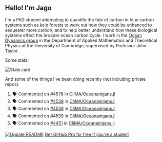 ## Hello! I'm Jago

I'm a PhD student attempting to quantify the fate of carbon in blue carbon systems such as kelp forests to work out how they could be enhanced to sequester more carbon, and to help better understand how these biological systems effect the broader ocean carbon cycle. I work in the <a href="https://www.damtp.cam.ac.uk/user/jrt51/" class="emph">Ocean Dynamics group</a> in the Department of Applied Mathematics and Theoretical Physics at the University of Cambridge, supervised by Professor John Taylor.

Some stats:
<!--
![](https://raw.githubusercontent.com/jagoosw/jagoosw/main/profile-summary-card-output/nord_dark/0-profile-details.svg)
![](https://raw.githubusercontent.com/jagoosw/jagoosw/main/profile-summary-card-output/nord_dark/3-stats.svg)
![](https://raw.githubusercontent.com/jagoosw/jagoosw/main/profile-summary-card-output/nord_dark/4-productive-time.svg)
-->
![Stats card](https://github-readme-stats.vercel.app/api?username=jagoosw&count_private=true&show_icons=true&theme=transparent&hide_title=true&rank_icon=percentile&show=reviews)

And some of the things I've been doing recently (not including private repos):
<!--START_SECTION:activity-->
1. 🗣 Commented on [#4578](https://github.com/CliMA/Oceananigans.jl/pull/4578#issuecomment-2963014614) in [CliMA/Oceananigans.jl](https://github.com/CliMA/Oceananigans.jl)
2. 🗣 Commented on [#4539](https://github.com/CliMA/Oceananigans.jl/pull/4539#issuecomment-2916826200) in [CliMA/Oceananigans.jl](https://github.com/CliMA/Oceananigans.jl)
3. 🗣 Commented on [#4539](https://github.com/CliMA/Oceananigans.jl/pull/4539#issuecomment-2916824293) in [CliMA/Oceananigans.jl](https://github.com/CliMA/Oceananigans.jl)
4. 🗣 Commented on [#4539](https://github.com/CliMA/Oceananigans.jl/pull/4539#issuecomment-2904478318) in [CliMA/Oceananigans.jl](https://github.com/CliMA/Oceananigans.jl)
5. 🗣 Commented on [#4451](https://github.com/CliMA/Oceananigans.jl/issues/4451#issuecomment-2903837583) in [CliMA/Oceananigans.jl](https://github.com/CliMA/Oceananigans.jl)
<!--END_SECTION:activity-->


[![Update README](https://github.com/jagoosw/jagoosw/actions/workflows/update-readme.yml/badge.svg)](https://github.com/jagoosw/jagoosw/actions/workflows/update-readme.yml)
[Get GitHub Pro for free if you're a student](https://education.github.com/pack)

